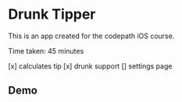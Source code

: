 # Drunk Tipper

This is an app created for the codepath iOS course.

Time taken: 45 minutes

[x] calculates tip
[x] drunk support
[] settings page

## Demo


